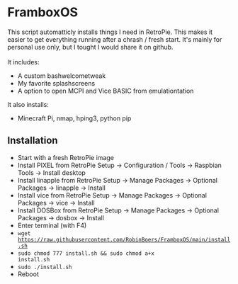 # FramboxOS

This script automatticly installs things I need in RetroPie. This makes it easier to get everything running after a chrash / fresh start. It's mainly for personal use only, but I tought I would share it on github.<br><br>
It includes:

- A custom bashwelcometweak
- My favorite splashscreens
- A option to open MCPI and Vice BASIC from emulationtation

It also installs:

- Minecraft Pi, nmap, hping3, python pip

## Installation

- Start with a fresh RetroPie image
- Install PIXEL from RetroPie Setup -> Configuration / Tools -> Raspbian Tools -> Install desktop
- Install linapple from RetroPie Setup -> Manage Packages -> Optional Packages -> linapple -> Install
- Install vice from RetroPie Setup -> Manage Packages -> Optional Packages -> vice -> Install
- Install DOSBox from RetroPie Setup -> Manage Packages -> Optional Packages -> dosbox -> Install
- Enter terminal (with F4)
- <code>wget https://raw.githubusercontent.com/RobinBoers/FramboxOS/main/install.sh</code>
- <code>sudo chmod 777 install.sh && sudo chmod a+x install.sh</code>
- <code>sudo ./install.sh</code>
- Reboot